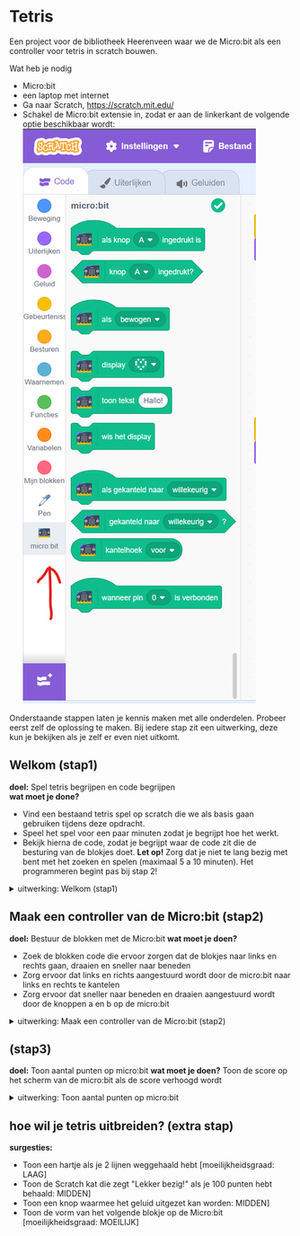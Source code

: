# Tetris
Een project voor de bibliotheek Heerenveen waar we de Micro:bit als een controller voor tetris in scratch bouwen. 

Wat heb je nodig
- Micro:bit
- een laptop met internet
- Ga naar Scratch, https://scratch.mit.edu/
- Schakel de Micro:bit extensie in, zodat er aan de linkerkant de volgende optie beschikbaar wordt:
![micro:bit extension](images/scratch_microbit_extension.png)

Onderstaande stappen laten je kennis maken met alle onderdelen. Probeer eerst zelf de oplossing te maken. Bij iedere stap zit een uitwerking, deze kun je bekijken als je zelf er even niet uitkomt.

## Welkom (stap1)
**doel:** Spel tetris begrijpen en code begrijpen  
**wat moet je done?**
- Vind een bestaand tetris spel op scratch die we als basis gaan gebruiken tijdens deze opdracht.
- Speel het spel voor een paar minuten zodat je begrijpt hoe het werkt.
- Bekijk hierna de code, zodat je begrijpt waar de code zit die de besturing van de blokjes doet.
**Let op!** Zorg dat je niet te lang bezig met bent met het zoeken en spelen (maximaal 5 a 10 minuten). Het programmeren begint pas bij stap 2!

<details>
<summary>uitwerking: Welkom (stap1)</summary>

Het volgende spel in Scratch is een goede om deze opdracht mee te doen. Je mag een andere gebruiken als je wilt, maar dit kan wat ingewikkelder zijn.
https://scratch.mit.edu/projects/31651654/
test

</details>

## Maak een controller van de Micro:bit (stap2)
**doel:** Bestuur de blokken met de Micro:bit
**wat moet je doen?**
- Zoek de blokken code die ervoor zorgen dat de blokjes naar links en rechts gaan, draaien en sneller naar beneden
- Zorg ervoor dat links en richts aangestuurd wordt door de micro:bit naar links en rechts te kantelen
- Zorg ervoor dat sneller naar beneden en draaien aangestuurd wordt door de knoppen a en b op de micro:bit

<details>
<summary>uitwerking: Maak een controller van de Micro:bit (stap2)</summary>
- Klik op de sprite Tetronimo
- Pas het code blok voor rechts aan, zodat het er zo uit komt te zien:

![test](images/microbit_stap2_rechts.png)

- Pas het code blok voor links aan, zodat het er zo uit komt te zien:

![test](images/microbit_stap2_links.png)
 
- Pas het code blok voor draaien aan, zodat het er zo uit komt te zien:

Let op! Voeg een blok wacht met 0.1 seconden toe.

![test](images/microbit_stap2_draaien.png)

- Pas het code blok voor sneller naar beneden aan, zodat het er zo uit komt te zien:

Let op! Dit block staat ergens rechtsboven, goed zoeken!

![test](images/microbit_stap2_sneller.png)

</details>


##  (stap3)
**doel:** Toon aantal punten op micro:bit
**wat moet je doen?** Toon de score op het scherm van de micro:bit als de score verhoogd wordt

<details>
<summary>uitwerking: Toon aantal punten op micro:bit</summary>

![test](images/microbit_stap3.png)

</details>



## hoe wil je tetris uitbreiden? (extra stap)
**surgesties:**  
* Toon een hartje als je 2 lijnen weggehaald hebt [moeilijkheidsgraad: LAAG]
* Toon de Scratch kat die zegt "Lekker bezig!" als je 100 punten hebt behaald: MIDDEN]
* Toon een knop waarmee het geluid uitgezet kan worden: MIDDEN]
* Toon de vorm van het volgende blokje op de Micro:bit [moeilijkheidsgraad: MOEILIJK]
